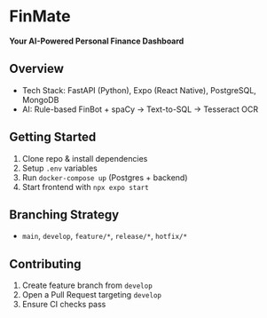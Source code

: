 # FinMate

**Your AI-Powered Personal Finance Dashboard**

## Overview
- Tech Stack: FastAPI (Python), Expo (React Native), PostgreSQL, MongoDB
- AI: Rule-based FinBot + spaCy → Text-to-SQL → Tesseract OCR

## Getting Started
1. Clone repo & install dependencies
2. Setup `.env` variables
3. Run `docker-compose up` (Postgres + backend)
4. Start frontend with `npx expo start`

## Branching Strategy
- `main`, `develop`, `feature/*`, `release/*`, `hotfix/*`

## Contributing
1. Create feature branch from `develop`
2. Open a Pull Request targeting `develop`
3. Ensure CI checks pass

